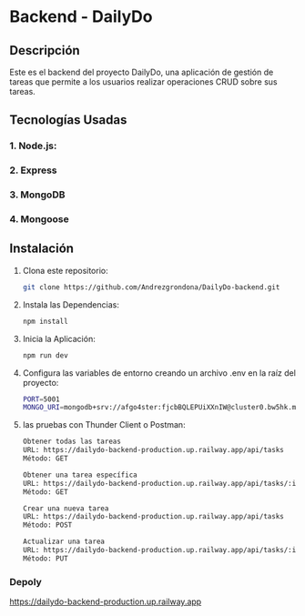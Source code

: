 # Backend - DailyDo

## Descripción
Este es el backend del proyecto DailyDo, una aplicación de gestión de tareas que permite a los usuarios realizar operaciones CRUD sobre sus tareas. 




   

## Tecnologías Usadas

### 1. **Node.js:**
### 2. **Express**

### 3. **MongoDB**
### 4. **Mongoose**




## Instalación

1. Clona este repositorio:
   ```bash
   git clone https://github.com/Andrezgrondona/DailyDo-backend.git

2. Instala las Dependencias:
   ```bash
   npm install

3. Inicia la Aplicación:
   ```bash
   npm run dev

3. Configura las variables de entorno creando un archivo .env en la raíz del proyecto:
   ```bash
   PORT=5001
   MONGO_URI=mongodb+srv://afgo4ster:fjcbBQLEPUiXXnIW@cluster0.bw5hk.mongodb.net/?retryWrites=true&w=majority&appName=Cluster0

3. las pruebas con Thunder Client o Postman:
   ```bash
   Obtener todas las tareas
   URL: https://dailydo-backend-production.up.railway.app/api/tasks
   Método: GET

   Obtener una tarea específica
   URL: https://dailydo-backend-production.up.railway.app/api/tasks/:id
   Método: GET
   
   Crear una nueva tarea
   URL: https://dailydo-backend-production.up.railway.app/api/tasks
   Método: POST

   Actualizar una tarea
   URL: https://dailydo-backend-production.up.railway.app/api/tasks/:id
   Método: PUT

### Depoly
https://dailydo-backend-production.up.railway.app
